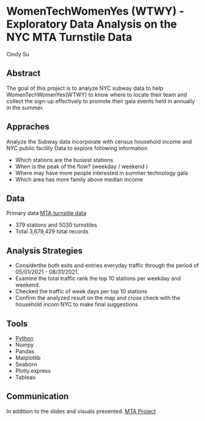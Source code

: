 # WomenTechWomenYes (WTWY) - Exploratory Data Analysis on the NYC MTA Turnstile Data

Cindy Su

## Abstract
The goal of this project is to analyze NYC subway data to help WomenTechWomenYes(WTWY) to know where to locate their team and collect the sign-up effectively to promote their gala events held in annually in the summer. 

## Appraches 
Analyze the Subway data incorporate with census household income and NYC public facility Data to explore following information  
- Which stations are the busiest stations
- When is the peak of the flow?  (weekday / weekend )
- Where may have more people interested in summer technology gala
- Which area has more family above median income

## Data
Primary data
[MTA turnstile data](http://web.mta.info/developers/turnstile.html) 
- 379 stations and 5030 turnstiles
- Total 3,679,429 total records

## Analysis Strategies
- Considerthe both exits and entries everyday traffic through the period of 05/01/2021 - 08/31/2021. 
- Examine the total traffic rank the top 10 stations per weekday and weekend. 
- Checked the traffic of week days per top 10 stations 
- Confirm the analyzed result on the map and cross check with the household incom NYC to make final suggestions


## Tools
- [Python](https://github.com/CodeHana/DA_Project/blob/main/DA_Project/mta_project/My_MTA_Project.ipynb)
- Numpy
- Pandas
- Matplotlib
- Seaborn
- Plotly.express
- Tableau

## Communication
In addition to the slides and visuals presented. 
[MTA Project](https://github.com/CodeHana/DA_Project/blob/main/DA_Project/mta_project/myMTA-Project.pdf) 
